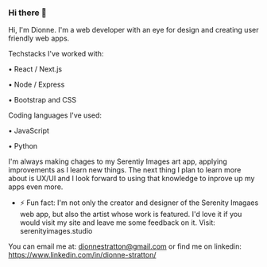 ### Hi there 👋

Hi, I'm Dionne. I'm a web developer with an eye for design and creating user friendly web apps.


Techstacks I've worked with:

• React / Next.js

• Node / Express

• Bootstrap and CSS


Coding languages I've used:

• JavaScript

• Python


I'm always making chages to my Serentiy Images art app, applying improvements as I learn new things. The next thing I plan to learn more about is UX/UI and I look forward to using that knowledge to inprove up my apps even more. 

- ⚡ Fun fact: I'm not only the creator and designer of the Serenity Imagaes web app, but also the artist whose work is featured. I'd love it if you would visit my site and leave me some feedback on it. Visit: serenityimages.studio

You can email me at: dionnestratton@gmail.com or find me on linkedin: https://www.linkedin.com/in/dionne-stratton/

